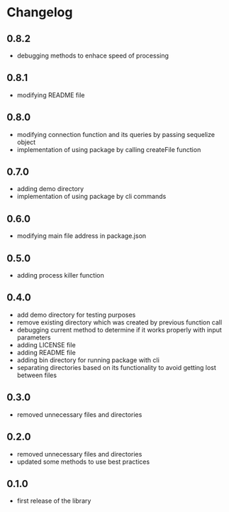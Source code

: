 # Changelog
## 0.8.2

* debugging methods to enhace speed of processing 
## 0.8.1

* modifying README file
## 0.8.0

* modifying connection function and its queries by passing sequelize object
* implementation of using package by calling createFile function
## 0.7.0

* adding demo directory
* implementation of using package by cli commands
## 0.6.0

* modifying main file address in package.json
## 0.5.0

* adding process killer function 
## 0.4.0

* add demo directory for testing purposes
* remove existing directory which was created by previous function call
* debugging current method to determine if it works properly with input parameters
* adding LICENSE file
* adding README file
* adding bin directory for running package with cli
* separating directories based on its functionality to avoid getting lost between files

## 0.3.0

* removed unnecessary files and directories


## 0.2.0

* removed unnecessary files and directories
* updated some methods to use best practices


## 0.1.0

* first release of the library 
